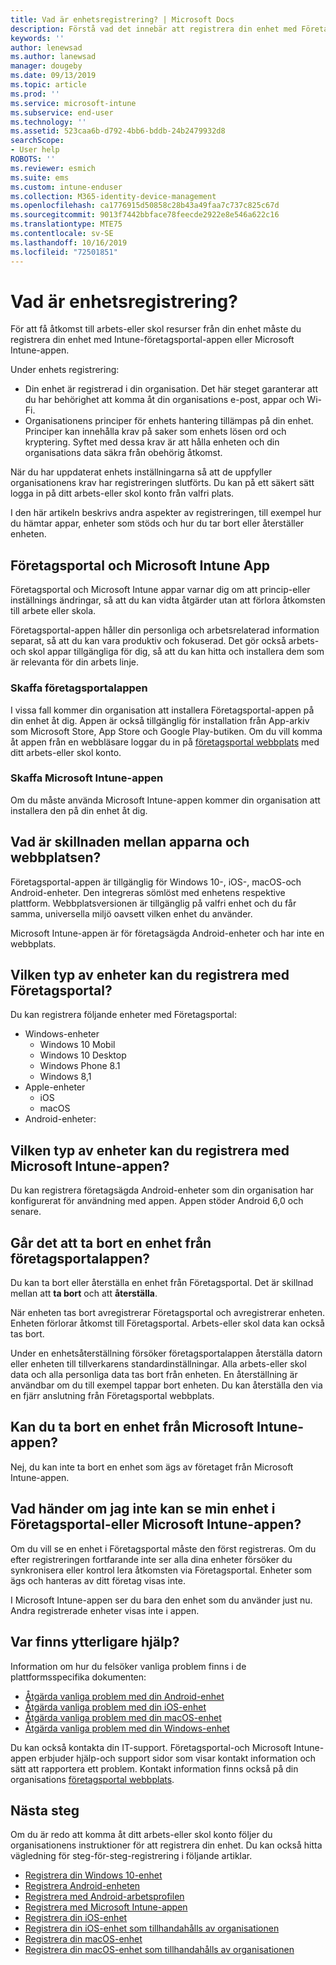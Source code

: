 ```yaml
---
title: Vad är enhetsregistrering? | Microsoft Docs
description: Förstå vad det innebär att registrera din enhet med Företagsportal-och Microsoft Intune-appen.
keywords: ''
author: lenewsad
ms.author: lanewsad
manager: dougeby
ms.date: 09/13/2019
ms.topic: article
ms.prod: ''
ms.service: microsoft-intune
ms.subservice: end-user
ms.technology: ''
ms.assetid: 523caa6b-d792-4bb6-bddb-24b2479932d8
searchScope:
- User help
ROBOTS: ''
ms.reviewer: esmich
ms.suite: ems
ms.custom: intune-enduser
ms.collection: M365-identity-device-management
ms.openlocfilehash: ca1776915d50858c28b43a49faa7c737c825c67d
ms.sourcegitcommit: 9013f7442bbface78feecde2922e8e546a622c16
ms.translationtype: MTE75
ms.contentlocale: sv-SE
ms.lasthandoff: 10/16/2019
ms.locfileid: "72501851"
---
```

# <a name="what-is-device-enrollment"></a>Vad är enhetsregistrering?
För att få åtkomst till arbets-eller skol resurser från din enhet måste du registrera din enhet med Intune-företagsportal-appen eller Microsoft Intune-appen. 

Under enhets registrering:

* Din enhet är registrerad i din organisation. Det här steget garanterar att du har behörighet att komma åt din organisations e-post, appar och Wi-Fi. 
* Organisationens principer för enhets hantering tillämpas på din enhet. Principer kan innehålla krav på saker som enhets lösen ord och kryptering. Syftet med dessa krav är att hålla enheten och din organisations data säkra från obehörig åtkomst.

När du har uppdaterat enhets inställningarna så att de uppfyller organisationens krav har registreringen slutförts. Du kan på ett säkert sätt logga in på ditt arbets-eller skol konto från valfri plats.  

I den här artikeln beskrivs andra aspekter av registreringen, till exempel hur du hämtar appar, enheter som stöds och hur du tar bort eller återställer enheten.  

## <a name="company-portal-and-microsoft-intune-app"></a>Företagsportal och Microsoft Intune App

Företagsportal och Microsoft Intune appar varnar dig om att princip-eller inställnings ändringar, så att du kan vidta åtgärder utan att förlora åtkomsten till arbete eller skola. 

Företagsportal-appen håller din personliga och arbetsrelaterad information separat, så att du kan vara produktiv och fokuserad. Det gör också arbets-och skol appar tillgängliga för dig, så att du kan hitta och installera dem som är relevanta för din arbets linje.  

### <a name="get-company-portal"></a>Skaffa företagsportalappen

I vissa fall kommer din organisation att installera Företagsportal-appen på din enhet åt dig. Appen är också tillgänglig för installation från App-arkiv som Microsoft Store, App Store och Google Play-butiken. Om du vill komma åt appen från en webbläsare loggar du in på [företagsportal webbplats](https://go.microsoft.com/fwlink/?linkid=2010980) med ditt arbets-eller skol konto.  

### <a name="get-microsoft-intune-app"></a>Skaffa Microsoft Intune-appen

Om du måste använda Microsoft Intune-appen kommer din organisation att installera den på din enhet åt dig.  

## <a name="whats-the-difference-between-the-apps-and-the-website"></a>Vad är skillnaden mellan apparna och webbplatsen?
Företagsportal-appen är tillgänglig för Windows 10-, iOS-, macOS-och Android-enheter. Den integreras sömlöst med enhetens respektive plattform. Webbplatsversionen är tillgänglig på valfri enhet och du får samma, universella miljö oavsett vilken enhet du använder. 

Microsoft Intune-appen är för företagsägda Android-enheter och har inte en webbplats.  

## <a name="what-kind-of-devices-can-you-enroll-with-company-portal"></a>Vilken typ av enheter kan du registrera med Företagsportal?
Du kan registrera följande enheter med Företagsportal:  

- Windows-enheter
  - Windows 10 Mobil
  - Windows 10 Desktop
  - Windows Phone 8.1
  - Windows 8,1
- Apple-enheter
    - iOS
    - macOS
- Android-enheter:


## <a name="what-kind-of-devices-can-you-enroll-with-the-microsoft-intune-app"></a>Vilken typ av enheter kan du registrera med Microsoft Intune-appen?  
Du kan registrera företagsägda Android-enheter som din organisation har konfigurerat för användning med appen. Appen stöder Android 6,0 och senare. 

## <a name="can-you-remove-a-device-from-the-company-portal"></a>Går det att ta bort en enhet från företagsportalappen?
Du kan ta bort eller återställa en enhet från Företagsportal. Det är skillnad mellan att **ta bort** och att **återställa**.

När enheten tas bort avregistrerar Företagsportal och avregistrerar enheten. Enheten förlorar åtkomst till Företagsportal. Arbets-eller skol data kan också tas bort. 

Under en enhetsåterställning försöker företagsportalappen återställa datorn eller enheten till tillverkarens standardinställningar. Alla arbets-eller skol data och alla personliga data tas bort från enheten. En återställning är användbar om du till exempel tappar bort enheten. Du kan återställa den via en fjärr anslutning från Företagsportal webbplats.  

## <a name="can-you-remove-a-device-from-the-microsoft-intune-app"></a>Kan du ta bort en enhet från Microsoft Intune-appen?
Nej, du kan inte ta bort en enhet som ägs av företaget från Microsoft Intune-appen.  

## <a name="what-if-i-cant-see-my-device-in-the-company-portal-or-microsoft-intune-app"></a>Vad händer om jag inte kan se min enhet i Företagsportal-eller Microsoft Intune-appen?
Om du vill se en enhet i Företagsportal måste den först registreras. Om du efter registreringen fortfarande inte ser alla dina enheter försöker du synkronisera eller kontrol lera åtkomsten via Företagsportal. Enheter som ägs och hanteras av ditt företag visas inte.

I Microsoft Intune-appen ser du bara den enhet som du använder just nu. Andra registrerade enheter visas inte i appen.  

## <a name="where-else-can-i-go-for-help"></a>Var finns ytterligare hjälp?  
Information om hur du felsöker vanliga problem finns i de plattformsspecifika dokumenten:  

- [Åtgärda vanliga problem med din Android-enhet](check-compliance-on-your-device-android.md)  
- [Åtgärda vanliga problem med din iOS-enhet](troubleshoot-your-device-ios.md)
- [Åtgärda vanliga problem med din macOS-enhet](troubleshoot-your-device-macos.md)
- [Åtgärda vanliga problem med din Windows-enhet](troubleshoot-your-device-windows.md)

Du kan också kontakta din IT-support. Företagsportal-och Microsoft Intune-appen erbjuder hjälp-och support sidor som visar kontakt information och sätt att rapportera ett problem. Kontakt information finns också på din organisations [företagsportal webbplats](https://go.microsoft.com/fwlink/?linkid=2010980).  

## <a name="next-steps"></a>Nästa steg  

Om du är redo att komma åt ditt arbets-eller skol konto följer du organisationens instruktioner för att registrera din enhet. Du kan också hitta vägledning för steg-för-steg-registrering i följande artiklar.

* [Registrera din Windows 10-enhet](enroll-windows-10-device.md)
* [Registrera Android-enheten](enroll-device-android-company-portal.md)
* [Registrera med Android-arbetsprofilen](enroll-device-android-work-profile.md)
* [Registrera med Microsoft Intune-appen](enroll-device-android-microsoft-intune-app.md)
* [Registrera din iOS-enhet](enroll-your-device-in-intune-ios.md)
* [Registrera din iOS-enhet som tillhandahålls av organisationen](enroll-your-device-dep-ios.md)
* [Registrera din macOS-enhet](enroll-your-device-in-intune-macos-cp.md)
* [Registrera din macOS-enhet som tillhandahålls av organisationen](enroll-company-device-macos.md)


